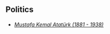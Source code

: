 ## Politics
- ###### [Mustafa Kemal Atatürk (1881 - 1938)](https://en.wikipedia.org/wiki/Mustafa_Kemal_Atatürk)